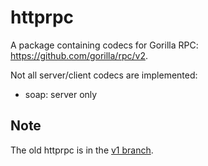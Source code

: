 httprpc
=======

A package containing codecs for Gorilla RPC: https://github.com/gorilla/rpc/v2.

Not all server/client codecs are implemented:

- soap: server only

## Note

The old httprpc is in the [v1 branch](https://github.com/kdar/httprpc/tree/v1).
